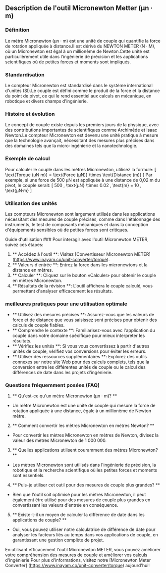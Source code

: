 ## Description de l'outil Micronewton Metter (µn · m)

### Définition
Le mètre Micronewton (µn · m) est une unité de couple qui quantifie la force de rotation appliquée à distance.Il est dérivé du NEWTON METER (N · M), où un Micronewton est égal à un millionème de Newton.Cette unité est particulièrement utile dans l'ingénierie de précision et les applications scientifiques où de petites forces et moments sont impliqués.

### Standardisation
Le compteur Micronewton est standardisé dans le système international d'unités (SI).Le couple est défini comme le produit de la force et la distance du point de pivot, ce qui le rend essentiel aux calculs en mécanique, en robotique et divers champs d'ingénierie.

### Histoire et évolution
Le concept de couple existe depuis les premiers jours de la physique, avec des contributions importantes de scientifiques comme Archimède et Isaac Newton.Le compteur Micronewton est devenu une unité pratique à mesure que la technologie avançait, nécessitant des mesures plus précises dans des domaines tels que la micro-ingénierie et la nanotechnologie.

### Exemple de calcul
Pour calculer le couple dans les mètres Micronewton, utilisez la formule:
\[ \text{Torque (µN·m)} = \text{Force (µN)} \times \text{Distance (m)} \]
Par exemple, si une force de 500 µN est appliquée à une distance de 0,02 m du pivot, le couple serait:
\[ 500 \, \text{µN} \times 0.02 \, \text{m} = 10 \, \text{µN·m} \]

### Utilisation des unités
Les compteurs Micronewton sont largement utilisés dans les applications nécessitant des mesures de couple précises, comme dans l'étalonnage des instruments, le test de composants mécaniques et dans la conception d'équipements sensibles où de petites forces sont critiques.

Guide d'utilisation ###
Pour interagir avec l'outil Micronewton METER, suivez ces étapes:
1. ** Accédez à l'outil **: Visitez [Convertisseur Micronewton METER] (https://www.inayam.co/unit-converter/torque).
2. ** Valeurs d'entrée **: Entrez la force dans les micronewtons et la distance en mètres.
3. ** Calculer **: Cliquez sur le bouton «Calculer» pour obtenir le couple en mètres Micronewton.
4. ** Résultats de la révision **: L'outil affichera le couple calculé, vous permettant d'analyser efficacement les résultats.

### meilleures pratiques pour une utilisation optimale
- ** Utilisez des mesures précises **: Assurez-vous que les valeurs de force et de distance que vous saisissez sont précises pour obtenir des calculs de couple fiables.
- ** Comprendre le contexte **: Familiarisez-vous avec l'application du couple dans votre domaine spécifique pour mieux interpréter les résultats.
- ** Vérifiez les unités **: Si vous vous convertissez à partir d'autres unités de couple, vérifiez vos conversions pour éviter les erreurs.
- ** Utiliser des ressources supplémentaires **: Explorez des outils connexes sur notre site Web pour des calculs complets, tels que la conversion entre les différentes unités de couple ou le calcul des différences de date dans les projets d'ingénierie.

### Questions fréquemment posées (FAQ)

1. ** Qu'est-ce qu'un mètre Micronewton (µn · m)? **
- Un mètre Micronewton est une unité de couple qui mesure la force de rotation appliquée à une distance, égale à un millionème de Newton mètre.

2. ** Comment convertir les mètres Micronewton en mètres Newton? **
- Pour convertir les mètres Micronewton en mètres de Newton, divisez la valeur des mètres Micronewton de 1 000 000.

3. ** Quelles applications utilisent couramment des mètres Micronewton? **
- Les mètres Micronewton sont utilisés dans l'ingénierie de précision, la robotique et la recherche scientifique où les petites forces et moments sont essentiels.

4. ** Puis-je utiliser cet outil pour des mesures de couple plus grandes? **
- Bien que l'outil soit optimisé pour les mètres Micronewton, il peut également être utilisé pour des mesures de couple plus grandes en convertissant les valeurs d'entrée en conséquence.

5. ** Existe-t-il un moyen de calculer la différence de date dans les applications de couple? **
- Oui, vous pouvez utiliser notre calculatrice de différence de date pour analyser les facteurs liés au temps dans vos applications de couple, en garantissant une gestion complète de projet.

En utilisant efficacement l'outil Micronewton METER, vous pouvez améliorer votre compréhension des mesures de couple et améliorer vos calculs d'ingénierie.Pour plus d'informations, visitez notre [Micronewton Meter Converter] (https://www.inayam.co/unit-converter/torque) aujourd'hui!